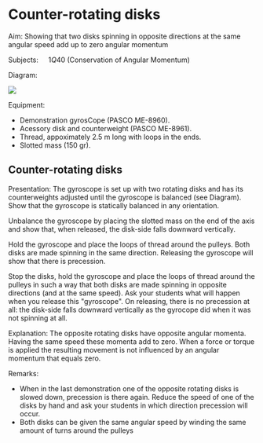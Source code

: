# Counter-rotating disks 

Aim: Showing that two disks spinning in opposite directions at the same angular speed add up to zero angular momentum

Subjects: $\quad 1 Q 40$ (Conservation of Angular Momentum)

Diagram:

![](https://cdn.mathpix.com/cropped/2024_06_24_6230dbf89e7aed9e99acg-1.jpg?height=791&width=656&top_left_y=434&top_left_x=821)

Equipment:

- Demonstration gyrosCope (PASCO ME-8960).
- Acessory disk and counterweight (PASCO ME-8961).
- Thread, appoximately $2.5 \mathrm{~m}$ long with loops in the ends.
- Slotted mass (150 gr).


## Counter-rotating disks

Presentation: The gyroscope is set up with two rotating disks and has its counterweights adjusted until the gyroscope is balanced (see Diagram). Show that the gyroscope is statically balanced in any orientation.

Unbalance the gyroscope by placing the slotted mass on the end of the axis and show that, when released, the disk-side falls downward vertically.

Hold the gyroscope and place the loops of thread around the pulleys. Both disks are made spinning in the same direction. Releasing the gyroscope will show that there is precession.

Stop the disks, hold the gyroscope and place the loops of thread around the pulleys in such a way that both disks are made spinning in opposite directions (and at the same speed). Ask your students what will happen when you release this "gyroscope". On releasing, there is no precession at all: the disk-side falls downward vertically as the gyrocope did when it was not spinning at all.

Explanation: The opposite rotating disks have opposite angular momenta. Having the same speed these momenta add to zero. When a force or torque is applied the resulting movement is not influenced by an angular momentum that equals zero.

Remarks:

- When in the last demonstration one of the opposite rotating disks is slowed down, precession is there again. Reduce the speed of one of the disks by hand and ask your students in which direction precession will occur.
- Both disks can be given the same angular speed by winding the same amount of turns around the pulleys

